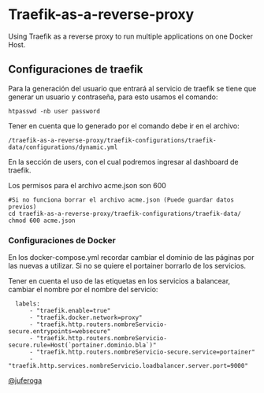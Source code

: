 # Traefik-as-a-reverse-proxy

Using Traefik as a reverse proxy to run multiple applications on one Docker Host.

## Configuraciones de traefik
                 
Para la generación del usuario que entrará al servicio de traefik se tiene que generar un usuario y contraseña, para esto usamos el comando:

```
htpasswd -nb user password
```

Tener en cuenta que lo generado por el comando debe ir en el archivo:

```
/traefik-as-a-reverse-proxy/traefik-configurations/traefik-data/configurations/dynamic.yml 
```

En la sección de users, con el cual podremos ingresar al dashboard de traefik.


Los permisos para el archivo acme.json son 600 

```
#Si no funciona borrar el archivo acme.json (Puede guardar datos previos)
cd traefik-as-a-reverse-proxy/traefik-configurations/traefik-data/
chmod 600 acme.json
```
### Configuraciones de Docker

En los docker-compose.yml recordar cambiar el dominio de las páginas por las nuevas a utilizar.
Si no se quiere el portainer borrarlo de los servicios.

Tener en cuenta el uso de las etiquetas en los servicios a balancear, cambiar el nombre por el nombre del servicio:

```
  labels:
      - "traefik.enable=true"
      - "traefik.docker.network=proxy"
      - "traefik.http.routers.nombreServicio-secure.entrypoints=websecure"
      - "traefik.http.routers.nombreServicio-secure.rule=Host(`portainer.dominio.bla`)"
      - "traefik.http.routers.nombreServicio-secure.service=portainer"
      - "traefik.http.services.nombreServicio.loadbalancer.server.port=9000"
```

[@juferoga](https://github.com/juferoga)
